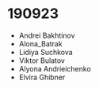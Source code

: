 # 190923
- Andrei Bakhtinov
- Alona_Batrak
- Lidiya Suchkova
- Viktor Bulatov
- Alyona Andrieichenko
- Elvira Ghibner
